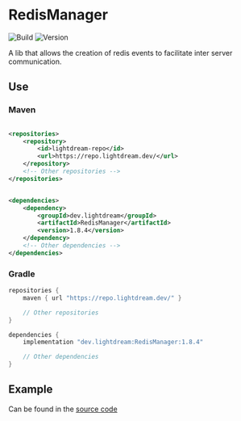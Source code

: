 # RedisManager

![Build](../../actions/workflows/build.yml/badge.svg)
![Version](https://img.shields.io/badge/Version-1.8.4-red.svg)

A lib that allows the creation of redis events to facilitate inter server communication.

## Use

### Maven

```xml

<repositories>
    <repository>
        <id>lightdream-repo</id>
        <url>https://repo.lightdream.dev/</url>
    </repository>
    <!-- Other repositories -->
</repositories>
```

```xml

<dependencies>
    <dependency>
        <groupId>dev.lightdream</groupId>
        <artifactId>RedisManager</artifactId>
        <version>1.8.4</version>
    </dependency>
    <!-- Other dependencies -->
</dependencies>
```

### Gradle

```groovy
repositories {
    maven { url "https://repo.lightdream.dev/" }

    // Other repositories
}

dependencies {
    implementation "dev.lightdream:RedisManager:1.8.4"

    // Other dependencies
}
```

## Example

Can be found in the [source code](/src/main/java/dev/lightdream/redismanager/example)
